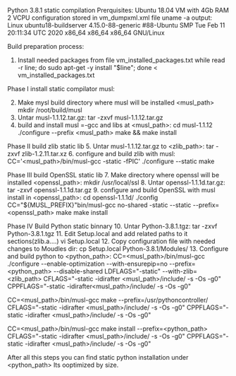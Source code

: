 Python 3.8.1 static compilation
Prerquisites:
Ubuntu 18.04 VM with 4Gb RAM 2 VCPU
configuration stored in vm_dumpxml.xml file
uname -a output:
Linux ubuntu18-buildserver 4.15.0-88-generic #88-Ubuntu SMP Tue Feb 11 20:11:34 UTC 2020 x86_64 x86_64 x86_64 GNU/Linux

Build preparation process:
1. Install needed packages from file vm_installed_packages.txt
while read -r line; do sudo apt-get -y install "$line"; done < vm_installed_packages.txt

Phase I install static compilator musl:

2. Make mysl build directory where musl will be installed <musl_path>
mkdir /root/build/musl
3. Untar musl-1.1.12.tar.gz:
tar -zxvf musl-1.1.12.tar.gz
4. build and install musl =-gcc and libs at <musl_path>:
cd musl-1.1.12
./configure --prefix <musl_path>
make && make install 

Phase II build zlib static lib
5. Untar musl-1.1.12.tar.gz to <zlib_path>:
tar -zxvf zlib-1.2.11.tar.xz
6. configure and build zlib with musl:
CC='<musl_path>/bin/musl-gcc -static -fPIC' ./configure --static
make

Phase III build OpenSSL static lib
7. Make directory where openssl will be installed <openssl_path>:
mkdir /usr/local/ssl
8. Untar openssl-1.1.1d.tar.gz:
tar -zxvf openssl-1.1.1d.tar.gz
9. configure and build OpenSSL with musl install in <openssl_path>:
cd openssl-1.1.1d/
./config CC="${MUSL_PREFIX}"bin/musl-gcc no-shared -static --static --prefix=<openssl_path>
make
make install

Phase IV Build Python static binnary
10. Untar Python-3.8.1.tgz:
tar -zxvf Python-3.8.1.tgz
11. Edit Setup.local and add related paths to it sections(zlib.a....)
vi Setup.local
12. Copy configuration file with needed changes to Moudles dir:
cp Setup.local Python-3.8.1/Modules/
13. Configure and build python to <python_path>:
CC=<musl_path>/bin/musl-gcc ./configure --enable-optimization --with-ensurepip=no --prefix=<python_path> --disable-shared LDFLAGS="-static" --with-zlib=<zlib_path> CFLAGS="-static -idirafter <musl_path>/include/ -s -Os -g0" CPPFLAGS="-static -idirafter<musl_path>/include/ -s -Os -g0"

CC=<musl_path>/bin/musl-gcc make --prefix=/usr/pythoncontroller/ CFLAGS="-static -idirafter <musl_path>/include/ -s -Os -g0" CPPFLAGS="-static -idirafter <musl_path>/include/ -s -Os -g0"

CC=<musl_path>/bin/musl-gcc make install --prefix=<python_path> CFLAGS="-static -idirafter <musl_path>/include/ -s -Os -g0" CPPFLAGS="-static -idirafter <musl_path>/include/ -s -Os -g0"

After all this steps you can find static python installation under <python_path> Its ooptimized by size.
